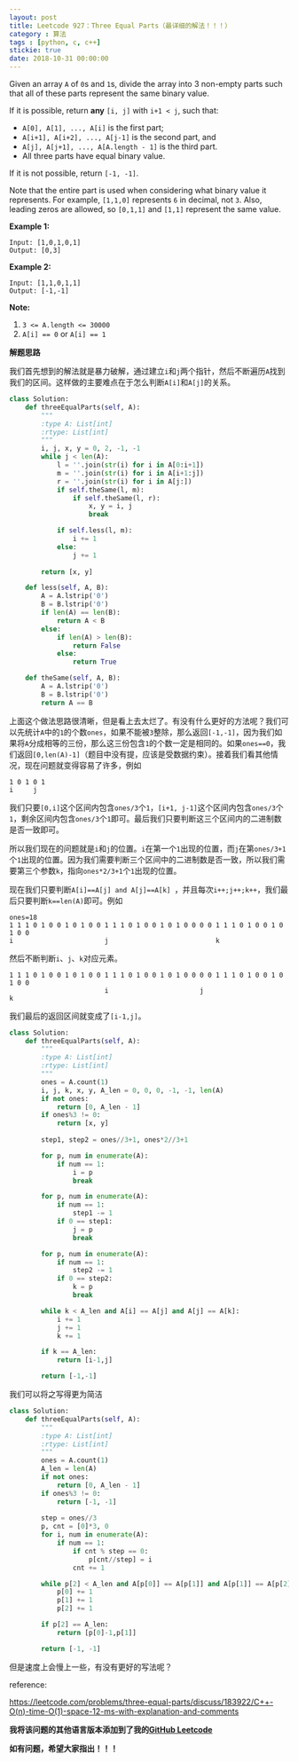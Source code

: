```yaml
---
layout: post
title: Leetcode 927：Three Equal Parts（最详细的解法！！！）
category : 算法
tags : [python, c, c++]
stickie: true
date: 2018-10-31 00:00:00
---
```


Given an array `A` of `0`s and `1`s, divide the array into 3 non-empty parts such that all of these parts represent the same binary value.

If it is possible, return **any** `[i, j]` with `i+1 < j`, such that:

- `A[0], A[1], ..., A[i]` is the first part;
- `A[i+1], A[i+2], ..., A[j-1]` is the second part, and
- `A[j], A[j+1], ..., A[A.length - 1]` is the third part.
- All three parts have equal binary value.

If it is not possible, return `[-1, -1]`.

Note that the entire part is used when considering what binary value it represents.  For example, `[1,1,0]` represents `6` in decimal, not `3`.  Also, leading zeros are allowed, so `[0,1,1]` and `[1,1]` represent the same value.

**Example 1:**

```
Input: [1,0,1,0,1]
Output: [0,3]
```

**Example 2:**

```
Input: [1,1,0,1,1]
Output: [-1,-1]
```

**Note:**

1. `3 <= A.length <= 30000`
2. `A[i] == 0` or `A[i] == 1`

**解题思路**

我们首先想到的解法就是暴力破解，通过建立`i`和`j`两个指针，然后不断遍历`A`找到我们的区间。这样做的主要难点在于怎么判断`A[i]`和`A[j]`的关系。

```python
class Solution:
    def threeEqualParts(self, A):
        """
        :type A: List[int]
        :rtype: List[int]
        """
        i, j, x, y = 0, 2, -1, -1
        while j < len(A):
            l = ''.join(str(i) for i in A[0:i+1])
            m = ''.join(str(i) for i in A[i+1:j])
            r = ''.join(str(i) for i in A[j:])
            if self.theSame(l, m):
                if self.theSame(l, r):
                    x, y = i, j
                    break

            if self.less(l, m):
                i += 1
            else:
                j += 1
            
        return [x, y]

    def less(self, A, B):
        A = A.lstrip('0')
        B = B.lstrip('0')
        if len(A) == len(B):
            return A < B
        else:
            if len(A) > len(B):
                return False
            else:
                return True

    def theSame(self, A, B):
        A = A.lstrip('0')
        B = B.lstrip('0')
        return A == B
```

上面这个做法思路很清晰，但是看上去太烂了。有没有什么更好的方法呢？我们可以先统计`A`中的`1`的个数`ones`，如果不能被`3`整除，那么返回`[-1,-1]`，因为我们如果将`A`分成相等的三份，那么这三份包含`1`的个数一定是相同的。如果`ones==0`，我们返回`[0,len(A)-1]`（题目中没有提，应该是受数据约束）。接着我们看其他情况，现在问题就变得容易了许多，例如

```
1 0 1 0 1
i     j   
```

我们只要`[0,i]`这个区间内包含`ones/3`个`1`，`[i+1, j-1]`这个区间内包含`ones/3`个`1`，剩余区间内包含`ones/3`个`1`即可。最后我们只要判断这三个区间内的二进制数是否一致即可。

所以我们现在的问题就是`i`和`j`的位置。`i`在第一个`1`出现的位置，而`j`在第`ones/3+1`个`1`出现的位置。因为我们需要判断三个区间中的二进制数是否一致，所以我们需要第三个参数`k`，指向`ones*2/3+1`个`1`出现的位置。

现在我们只要判断`A[i]==A[j] and A[j]==A[k] `，并且每次`i++;j++;k++`，我们最后只要判断`k==len(A)`即可。例如

```
ones=18
1 1 1 0 1 0 0 1 0 1 0 0 1 1 1 0 1 0 0 1 0 1 0 0 0 0 1 1 1 0 1 0 0 1 0 1 0 0
i                       j                           k
```

然后不断判断`i`、`j`、`k`对应元素。

```
1 1 1 0 1 0 0 1 0 1 0 0 1 1 1 0 1 0 0 1 0 1 0 0 0 0 1 1 1 0 1 0 0 1 0 1 0 0
                        i                       j                           k
```

我们最后的返回区间就变成了`[i-1,j]`。

```python
class Solution:
    def threeEqualParts(self, A):
        """
        :type A: List[int]
        :rtype: List[int]
        """
        ones = A.count(1)
        i, j, k, x, y, A_len = 0, 0, 0, -1, -1, len(A)
        if not ones:
            return [0, A_len - 1]
        if ones%3 != 0:
            return [x, y]
        
        step1, step2 = ones//3+1, ones*2//3+1

        for p, num in enumerate(A):
            if num == 1:
                i = p
                break

        for p, num in enumerate(A):
            if num == 1:
                step1 -= 1
            if 0 == step1:
                j = p
                break

        for p, num in enumerate(A):
            if num == 1:
                step2 -= 1
            if 0 == step2:
                k = p
                break

        while k < A_len and A[i] == A[j] and A[j] == A[k]:
            i += 1
            j += 1
            k += 1

        if k == A_len:
            return [i-1,j]

        return [-1,-1]
```

我们可以将之写得更为简洁

```python
class Solution:
    def threeEqualParts(self, A):
        """
        :type A: List[int]
        :rtype: List[int]
        """
        ones = A.count(1)
        A_len = len(A)
        if not ones:
            return [0, A_len - 1]
        if ones%3 != 0:
            return [-1, -1]
        
        step = ones//3
        p, cnt = [0]*3, 0
        for i, num in enumerate(A):
            if num == 1:
                if cnt % step == 0:
                    p[cnt//step] = i
                cnt += 1

        while p[2] < A_len and A[p[0]] == A[p[1]] and A[p[1]] == A[p[2]]:
            p[0] += 1
            p[1] += 1
            p[2] += 1

        if p[2] == A_len:
            return [p[0]-1,p[1]]

        return [-1, -1]
```

但是速度上会慢上一些，有没有更好的写法呢？

reference:

https://leetcode.com/problems/three-equal-parts/discuss/183922/C++-O(n)-time-O(1)-space-12-ms-with-explanation-and-comments

**我将该问题的其他语言版本添加到了我的[GitHub Leetcode](https://github.com/luliyucoordinate/Leetcode)**

**如有问题，希望大家指出！！！**